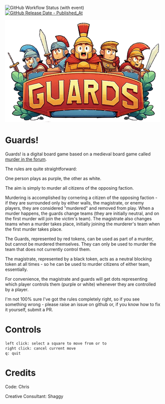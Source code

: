![GitHub Workflow Status (with event)](https://img.shields.io/github/actions/workflow/status/hyperfocusaurus/guards/rust.yml)
[
![GitHub Release Date - Published_At](https://img.shields.io/github/release-date/hyperfocusaurus/guards?link=https%3A%2F%2Fgithub.com%2Fhyperfocusaurus%2Fguards%2Freleases%2Flatest&link=https%3A%2F%2Fgithub.com%2Fhyperfocusaurus%2Fguards%2Freleases%2Flatest)
](https://github.com/hyperfocusaurus/guards/releases/latest)


![guards-logo](logo.png)

# Guards!

Guards! is a digital board game based on a medieval board game called [murder in the
forum](https://www.thehistoricgamesshop.co.uk/onlineshop/prod_3710022-Murder-in-the-Forum.html).

The rules are quite straightforward:

One person plays as purple, the other as white.

The aim is simply to murder all citizens of the opposing faction.

Murdering is accomplished by cornering a citizen of the opposing faction - if they are surrounded only by either walls,
the magistrate, or enemy players, they are considered "murdered" and removed from play.  When a murder happens, the
guards change teams (they are initially neutral, and on the first murder will join the victim's team). The magistrate
also changes teams when a murder takes place, initially joining the murderer's team when the first murder takes place.

The Guards, represented by red tokens, can be used as part of a murder, but cannot be murdered themselves. They can only
be used to murder the team that does not currently control them.

The magistrate, represented by a black token, acts as a neutral blocking token at all times - so he can be used to
murder citizens of either team, essentially.

For convenience, the magistrate and guards will get dots representing which player controls them (purple or white)
whenever they are controlled by a player.

I'm not 100% sure I've got the rules completely right, so if you see something wrong - please raise an issue on github
or, if you know how to fix it yourself, submit a PR.

# Controls

```
left click: select a square to move from or to
right click: cancel current move
q: quit
```

# Credits

Code: Chris

Creative Consultant: Shaggy
